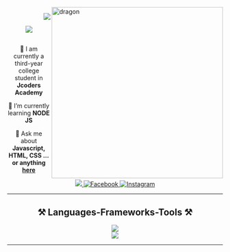 <img align="right" width="400" alt="dragon" src="https://i.pinimg.com/originals/5f/29/30/5f293030b863a0c6f927959f7c57d3bc.jpg">
  <p align="right">
  <img src="https://visitor-badge.laobi.icu/badge?page_id=kad-f.kad-f">
</p>
<p align="center">
  <img src="https://user-images.githubusercontent.com/74038190/240906093-9be4d344-6782-461a-b5a6-32a07bf7b34e.gif">
</p>
<div align="center">
  <h2></h2>
  <p>
   🚀 I am currently a third-year college student  in <strong>Jcoders Academy</strong>
  </p>
</div>
<div align="center">
  <p>🌱 I’m currently learning <strong>NODE JS</strong></p>
  <p>💬 Ask me about <strong>Javascript, HTML, CSS ... or anything <a href="https://github.com/kad-f">here</a></strong></p>
</div>
<div align="center">
  <a href="mailto:ledionshaljani92@gmail.com">
    <img src="https://img.shields.io/badge/Gmail-333333?style=for-the-badge&amp;logo=gmail&amp;logoColor=red">
  </a>
  <a href="https://facebook.com/ledi.shaljani">
    <img alt="Facebook" title="Connect on Facebook" src="https://img.shields.io/badge/-Facebook-1877F2?style=for-the-badge&amp;logo=facebook&amp;logoColor=white">
  </a>
  <a href="https://www.instagram.com/ledionshaljan_/">
    <img alt="Instagram" title="" &#x22;follow="" on="" instagram&#x22;="" src="https://img.shields.io/badge/-Instagram-E4405F?style=for-the-badge&amp;logo=instagram&amp;logoColor=white">
  </a>
</div>
<hr>
<h2 align="center">⚒️ Languages-Frameworks-Tools ⚒️</h2>
<div align="center">
  <img src="https://skillicons.dev/icons?i=nodejs,github,javascript,express,mongodb"><br>
  <img src="https://skillicons.dev/icons?i=bootstrap,html,css,vscode,figma,git">
</div>
<hr>


